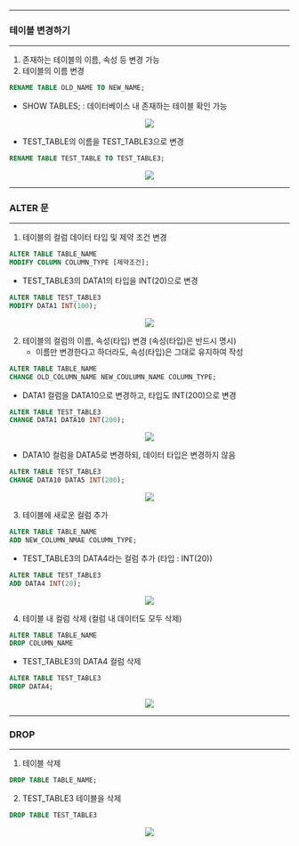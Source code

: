 -----
### 테이블 변경하기
-----
1. 존재하는 테이블의 이름, 속성 등 변경 가능
2. 테이블의 이름 변경
```sql
RENAME TABLE OLD_NAME TO NEW_NAME;
```
  - SHOW TABLES; : 데이터베이스 내 존재하는 테이블 확인 가능
<div align="center">
<img src="https://github.com/sooyounghan/Data-Base/assets/34672301/9eda1459-0543-46f6-88ff-5b8990a4b986">
</div>

  - TEST_TABLE의 이름을 TEST_TABLE3으로 변경
```sql
RENAME TABLE TEST_TABLE TO TEST_TABLE3;
```
<div align="center">
<img src="https://github.com/sooyounghan/Data-Base/assets/34672301/4e87f184-0843-4064-b88e-e358195c6224">
</div>

-----
### ALTER 문
-----
1. 테이블의 컬럼 데이터 타입 및 제약 조건 변경
```sql
ALTER TABLE TABLE_NAME
MODIFY COLUMN COLUMN_TYPE [제약조건];
```

  - TEST_TABLE3의 DATA1의 타입을 INT(20)으로 변경
```sql
ALTER TABLE TEST_TABLE3
MODIFY DATA1 INT(100);
```
<div align="center">
<img src="https://github.com/sooyounghan/Data-Base/assets/34672301/81a6b3db-fec1-492d-9822-89ea61d4be88">
</div>

2. 테이블의 컬럼의 이름, 속성(타입) 변경 (속성(타입)은 반드시 명시)
   - 이름만 변경한다고 하더라도, 속성(타입)은 그대로 유지하여 작성
```sql
ALTER TABLE TABLE_NAME
CHANGE OLD_COLUMN_NAME NEW_COULUMN_NAME COLUMN_TYPE;
```
  - DATA1 컬럼을 DATA10으로 변경하고, 타입도 INT(200)으로 변경
```sql
ALTER TABLE TEST_TABLE3
CHANGE DATA1 DATA10 INT(200);
```
<div align="center">
<img src="https://github.com/sooyounghan/Data-Base/assets/34672301/49109f4d-84de-420e-9d7b-0c5e2d755fa8">
</div>

  - DATA10 컬럼을 DATA5로 변경하되, 데이터 타입은 변경하지 않음
```sql
ALTER TABLE TEST_TABLE3
CHANGE DATA10 DATA5 INT(200);
```
<div align="center">
<img src="https://github.com/sooyounghan/Data-Base/assets/34672301/95cd2ae0-3abc-4295-adb4-666fcce7912f">
</div>

3. 테이블에 새로운 컬럼 추가
```sql
ALTER TABLE TABLE_NAME
ADD NEW_COLUMN_NMAE COLUMN_TYPE;
```
  - TEST_TABLE3의 DATA4라는 컬럼 추가 (타입 : INT(20))
```sql
ALTER TABLE TEST_TABLE3
ADD DATA4 INT(20);
```
<div align="center">
<img src="https://github.com/sooyounghan/Data-Base/assets/34672301/40b68e2a-616f-4ecc-9711-37670b984d9a">
</div>

4. 테이블 내 컬럼 삭제 (컬럼 내 데이터도 모두 삭제)
```sql
ALTER TABLE TABLE_NAME
DROP COLUMN_NAME
```
  - TEST_TABLE3의 DATA4 컬럼 삭제
```sql
ALTER TABLE TEST_TABLE3
DROP DATA4;
```
<div align="center">
<img src="https://github.com/sooyounghan/Data-Base/assets/34672301/5fb9c441-431d-4a19-abd6-6eb0c2b3ac8f">
</div>

-----
### DROP
-----
1. 테이블 삭제
```sql
DROP TABLE TABLE_NAME;
```
2. TEST_TABLE3 테이블을 삭제
```sql
DROP TABLE TEST_TABLE3
```
<div align="center">
<img src="https://github.com/sooyounghan/Data-Base/assets/34672301/504564e0-8967-45ea-8485-9e94eaac5866">
</div>
